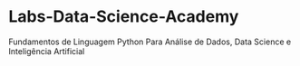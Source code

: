 # Labs-Data-Science-Academy
Fundamentos de Linguagem Python Para Análise de Dados, Data Science e Inteligência Artificial
